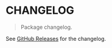 # CHANGELOG

> Package changelog.

See [GitHub Releases](https://github.com/stdlib-js/stats-base-dists-gamma-pdf/releases) for the changelog.